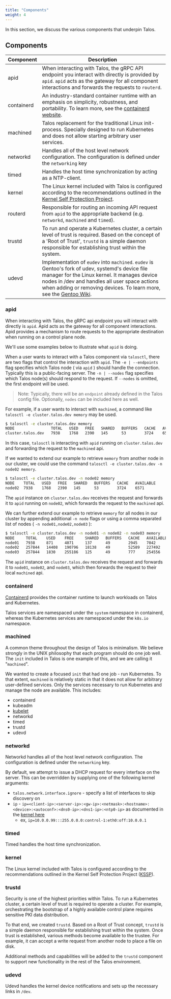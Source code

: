 ```yaml
---
title: "Components"
weight: 4
---
```


In this section, we discuss the various components that underpin Talos.

## Components

| Component                | Description                                                                                                                                                                                                                                                                                                   |
| ------------------------ | ------------------------------------------------------------------------------------------------------------------------------------------------------------------------------------------------------------------------------------------------------------------------------------------------------------- |
| apid             | When interacting with Talos, the gRPC API endpoint you interact with directly is provided by `apid`. `apid` acts as the gateway for all component interactions and forwards the requests to `routerd`.                                                                                                     |
| containerd | An industry-standard container runtime with an emphasis on simplicity, robustness, and portability. To learn more, see the [containerd website](https://containerd.io).                                                                                                                                         |
| machined     | Talos replacement for the traditional Linux init-process. Specially designed to run Kubernetes and does not allow starting arbitrary user services.                                                                                                                                                           |
| networkd     | Handles all of the host level network configuration. The configuration is defined under the `networking` key                                                                                                                                                                                                      |
| timed           | Handles the host time synchronization by acting as a NTP-client.                                                                                                                                                                                                                                              |
| kernel         | The Linux kernel included with Talos is configured according to the recommendations outlined in the [Kernel Self Protection Project](http://kernsec.org/wiki/index.php/Kernel_Self_Protection_Project).                                                                                                       |
| routerd       | Responsible for routing an incoming API request from `apid` to the appropriate backend (e.g. `networkd`, `machined` and `timed`).                                                                                                                                                                                  |
| trustd         | To run and operate a Kubernetes cluster, a certain level of trust is required. Based on the concept of a 'Root of Trust', `trustd` is a simple daemon responsible for establishing trust within the system.                                                                                                    |
| udevd           | Implementation of `eudev` into `machined`. `eudev` is Gentoo's fork of udev, systemd's device file manager for the Linux kernel. It manages device nodes in /dev and handles all user space actions when adding or removing devices. To learn more, see the [Gentoo Wiki](https://wiki.gentoo.org/wiki/Eudev). |

### apid

When interacting with Talos, the gRPC api endpoint you will interact with directly is `apid`.
Apid acts as the gateway for all component interactions.
Apid provides a mechanism to route requests to the appropriate destination when running on a control plane node.

We'll use some examples below to illustrate what `apid` is doing.

When a user wants to interact with a Talos component via `talosctl`, there are two flags that control the interaction with `apid`.
The `-e | --endpoints` flag specifies which Talos node ( via `apid` ) should handle the connection.
Typically this is a public-facing server.
The `-n | --nodes` flag specifies which Talos node(s) should respond to the request.
If `--nodes` is omitted, the first endpoint will be used.

> Note: Typically, there will be an `endpoint` already defined in the Talos config file.
> Optionally, `nodes` can be included here as well.

For example, if a user wants to interact with `machined`, a command like `talosctl -e cluster.talos.dev memory` may be used.

```bash
$ talosctl -e cluster.talos.dev memory
NODE                TOTAL   USED   FREE   SHARED   BUFFERS   CACHE   AVAILABLE
cluster.talos.dev   7938    1768   2390   145      53        3724    6571
```

In this case, `talosctl` is interacting with `apid` running on `cluster.talos.dev` and forwarding the request to the `machined` api.

If we wanted to extend our example to retrieve `memory` from another node in our cluster, we could use the command `talosctl -e cluster.talos.dev -n node02 memory`.

```bash
$ talosctl -e cluster.talos.dev -n node02 memory
NODE    TOTAL   USED   FREE   SHARED   BUFFERS   CACHE   AVAILABLE
node02  7938    1768   2390   145      53        3724    6571
```

The `apid` instance on `cluster.talos.dev` receives the request and forwards it to `apid` running on `node02`, which forwards the request to the `machined` api.

We can further extend our example to retrieve `memory` for all nodes in our cluster by appending additional `-n node` flags or using a comma separated list of nodes ( `-n node01,node02,node03` ):

```bash
$ talosctl -e cluster.talos.dev -n node01 -n node02 -n node03 memory
NODE     TOTAL    USED    FREE     SHARED   BUFFERS   CACHE   AVAILABLE
node01   7938     871     4071     137      49        2945    7042
node02   257844   14408   190796   18138    49        52589   227492
node03   257844   1830    255186   125      49        777     254556
```

The `apid` instance on `cluster.talos.dev` receives the request and forwards it to `node01`, `node02`, and `node03`, which then forwards the request to their local `machined` api.

### containerd

[Containerd](https://github.com/containerd/containerd) provides the container runtime to launch workloads on Talos and Kubernetes.

Talos services are namespaced under the `system` namespace in containerd, whereas the Kubernetes services are namespaced under the `k8s.io` namespace.

### machined

A common theme throughout the design of Talos is minimalism.
We believe strongly in the UNIX philosophy that each program should do one job well.
The `init` included in Talos is one example of this, and we are calling it "`machined`".

We wanted to create a focused `init` that had one job - run Kubernetes.
To that extent, `machined` is relatively static in that it does not allow for arbitrary user-defined services.
Only the services necessary to run Kubernetes and manage the node are available.
This includes:

- containerd
- kubeadm
- [kubelet](https://kubernetes.io/docs/concepts/overview/components/)
- networkd
- timed
- trustd
- udevd

### networkd

Networkd handles all of the host level network configuration.
The configuration is defined under the `networking` key.

By default, we attempt to issue a DHCP request for every interface on the server.
This can be overridden by supplying one of the following kernel arguments:

- `talos.network.interface.ignore` - specify a list of interfaces to skip discovery on
- `ip` - `ip=<client-ip>:<server-ip>:<gw-ip>:<netmask>:<hostname>:<device>:<autoconf>:<dns0-ip>:<dns1-ip>:<ntp0-ip>` as documented in the [kernel here](https://www.kernel.org/doc/Documentation/filesystems/nfs/nfsroot.txt)
  - ex, `ip=10.0.0.99:::255.0.0.0:control-1:eth0:off:10.0.0.1`

### timed

Timed handles the host time synchronization.

### kernel

The Linux kernel included with Talos is configured according to the recommendations outlined in the Kernel Self Protection Project ([KSSP](http://kernsec.org/wiki/index.php/Kernel_Self_Protection_Project)).

### trustd

Security is one of the highest priorities within Talos.
To run a Kubernetes cluster, a certain level of trust is required to operate a cluster.
For example, orchestrating the bootstrap of a highly available control plane requires sensitive PKI data distribution.

To that end, we created `trustd`.
Based on a Root of Trust concept, `trustd` is a simple daemon responsible for establishing trust within the system.
Once trust is established, various methods become available to the trustee.
For example, it can accept a write request from another node to place a file on disk.

Additional methods and capabilities will be added to the `trustd` component to support new functionality in the rest of the Talos environment.

### udevd

Udevd handles the kernel device notifications and sets up the necessary links in `/dev`.
